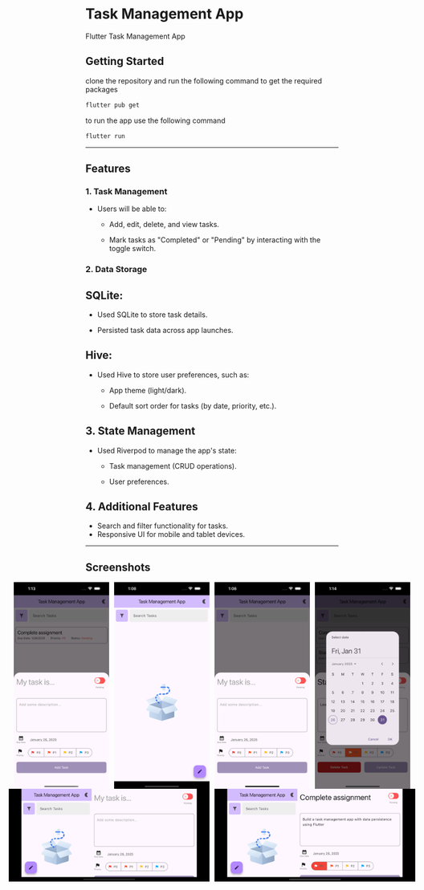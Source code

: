 # Task Management App

Flutter Task Management App

## Getting Started

clone the repository and run the following command to get the required packages

```bash
flutter pub get
```

to run the app use the following command

```bash
flutter run
```
---

## Features

### 1. Task Management

- Users will be able to:

  - Add, edit, delete, and view tasks.

  - Mark tasks as "Completed" or "Pending" by interacting with the toggle switch.

### 2. Data Storage

## SQLite:

- Used SQLite to store task details.

- Persisted task data across app launches.

## Hive:

- Used Hive to store user preferences, such as:

  - App theme (light/dark).

  - Default sort order for tasks (by date, priority, etc.).

## 3. State Management

- Used Riverpod to manage the app's state:

  - Task management (CRUD operations).

  - User preferences.

## 4. Additional Features
- Search and filter functionality for tasks.
- Responsive UI for mobile and tablet devices.

---

## Screenshots

<div style="display: flex; gap: 10px; justify-content: center; align-items: center;">

  <img src="./screenshots/screenshot1.png" alt="Image 1" style="width: 190px; height: auto;">
  <img src="./screenshots/screenshot4.png" alt="Image 4" style="width: 190px; height: auto;">
  <img src="./screenshots/screenshot5.png" alt="Image 5" style="width: 190px; height: auto;">
  <img src="./screenshots/screenshot6.png" alt="Image 6" style="width: 190px; height: auto;">

</div>
<div style="display: flex; gap: 10px; justify-content: center; align-items: center;">
 <img src="./screenshots/screenshot3.png" alt="Image 3" style="width: 400px; height: auto;">
  <img src="./screenshots/screenshot2.png" alt="Image 2" style="width: 400px; height: auto;">
</div>



